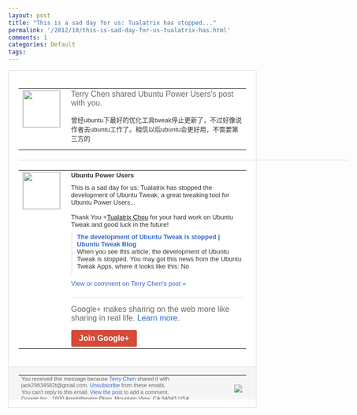 ```yaml
---
layout: post
title: "This is a sad day for us: Tualatrix has stopped..."
permalink: '/2012/10/this-is-sad-day-for-us-tualatrix-has.html'
comments: 1
categories: Default
tags: 
---
```

<div style="border:solid 1px #dfdfdf;color:#686868;font:13px Arial"><div style="background-color:#fff;padding:20px;"><table cellpadding="0" cellspacing="0"><tr><td style="padding-right:15px;vertical-align:top"><a href="https://plus.google.com/_/notifications/emlink?emrecipient=110200756825219614165&amp;emid=CLDYs5T4jLMCFS2jtAodgWIAAA&amp;path=%2F108643996575278738906&amp;dt=1350644850820&amp;uob=8"><img height="75" src="https://lh3.googleusercontent.com/-KKRGTyJ5Bl0/AAAAAAAAAAI/AAAAAAAAEEY/jllxqER5dCk/s75-c-k-a/photo.jpg" style="border:solid 1px #cccccc;" width="75"/></a></td><td style="width:578px;color:#333;font:13px Arial;vertical-align:top"><div style="color:#686868;font:16px Arial;padding-bottom:15px">Terry Chen shared Ubuntu Power Users's post with you.</div><div style="padding-bottom:10px">曾经ubuntu下最好的优化工具twea<wbr/>k停止更新了，不过好像说作者去ubunt<wbr/>u工作了。相信以后ubuntu会更好用，<wbr/>不需要第三方的</div></td></tr></table><div style="margin:20px 0;border-bottom:solid 1px #dfdfdf;width:670px"></div><table cellpadding="0" cellspacing="0"><tr><td style="padding-right:15px;vertical-align:top"><a href="https://plus.google.com/_/notifications/emlink?emrecipient=110200756825219614165&amp;emid=CLDYs5T4jLMCFS2jtAodgWIAAA&amp;path=%2F104372691875730904642&amp;dt=1350644850820&amp;uob=8"><img height="75" src="https://lh3.googleusercontent.com/-AUYP8OyqRzg/AAAAAAAAAAI/AAAAAAAAABA/aMkWfv0LeH8/s75-c-k-a/photo.jpg" style="border:solid 1px #cccccc;" width="75"/></a></td><td style="width:578px;color:#333;font:13px Arial;vertical-align:top"><div style="font-weight:bold;padding-bottom:10px">Ubuntu Power Users</div><div style="padding-bottom:10px">This is a sad day for us: Tualatrix has stopped the development of Ubuntu Tweak, a great tweaking tool for Ubuntu Power Users...<br/><br/>Thank You <span class="proflinkWrapper"><span class="proflinkPrefix">+</span><a class="proflink" href="https://plus.google.com/106732295056818863536" oid="106732295056818863536">Tualatrix Chou</a></span>&nbsp;for your hard work on Ubuntu Tweak and good luck in the future!</div><div style="margin-bottom:10px;padding-left:10px; border-left:2px solid #EAEAEA"><span style="margin-right:5px"><a href="http://blog.ubuntu-tweak.com/2012/10/19/the-development-of-ubuntu-tweak-is-stopped.html" style="color:#3366CC;text-decoration:none"><span style="font-weight:bold">The development of Ubuntu Tweak is stopped | Ubuntu Tweak Blog</span></a><div style="padding-bottom:10px">When you see this article, the development of Ubuntu Tweak is stopped. You may got this news from the Ubuntu Tweak Apps, where it looks like this: No</div></span></div><a href="https://plus.google.com/_/notifications/emlink?emrecipient=110200756825219614165&amp;emid=CLDYs5T4jLMCFS2jtAodgWIAAA&amp;path=%2F108643996575278738906%2Fposts%2F4Qkasn4ZYge%3Fgpinv%3DAMIXal_2u3gWG8fU8Hz0GVx3LaJKrvNAoSHvGFo-C4X05TgP1uad701x71YIfaBDcTIajLdxgG9Wl0-6QD4sLgByM-vOKMJz5-qm9qvVK30LHpEpZgnbVWM&amp;dt=1350644850820&amp;uob=8" style="color:#3366CC;text-decoration:none">View or comment on Terry Chen's post »</a><div style="margin-top:20px;border-top:solid 1px #dfdfdf"><div style="padding:15px 0;color:#686868;font:16px Arial">Google+ makes sharing on the web more like sharing in real life. <a href="http://www.google.com/+/learnmore/" style="color:#3366CC;text-decoration:none">Learn more</a>.</div><a href="https://plus.google.com/_/notifications/emlink?emrecipient=110200756825219614165&amp;emid=CLDYs5T4jLMCFS2jtAodgWIAAA&amp;path=%2F%3Fgpinv%3DAMIXal_2u3gWG8fU8Hz0GVx3LaJKrvNAoSHvGFo-C4X05TgP1uad701x71YIfaBDcTIajLdxgG9Wl0-6QD4sLgByM-vOKMJz5-qm9qvVK30LHpEpZgnbVWM&amp;dt=1350644850820&amp;uob=8" style="display:inline-block;padding:7px 15px;background-color:#d44b38; color:#fff;font-size:16px; font-weight:bold;border-radius:2px;-webkit-border-radius:2px; -moz-border-radius:2px;border:solid 1px #c43b28; white-space:nowrap;text-decoration:none">Join Google+</a></div></td></tr></table></div><div style="border-top:solid 1px #dfdfdf;padding:0 20px; background-color:#f5f5f5"><table cellpadding="0" cellspacing="0" style="height:50px"><tbody><tr><td style="vertical-align:middle;width:100%; color:#636363;font:11px Arial; line-height:120%">You received this message because <a href="https://plus.google.com/_/notifications/emlink?emrecipient=110200756825219614165&amp;emid=CLDYs5T4jLMCFS2jtAodgWIAAA&amp;path=%2F108643996575278738906%3Fgpinv%3DAMIXal_2u3gWG8fU8Hz0GVx3LaJKrvNAoSHvGFo-C4X05TgP1uad701x71YIfaBDcTIajLdxgG9Wl0-6QD4sLgByM-vOKMJz5-qm9qvVK30LHpEpZgnbVWM&amp;dt=1350644850820&amp;uob=8" style="color:#3366CC;text-decoration:none">Terry Chen</a> shared it with jack29834582t@gmail.com. <a href="https://plus.google.com/_/notifications/emlink?emrecipient=110200756825219614165&amp;emid=CLDYs5T4jLMCFS2jtAodgWIAAA&amp;path=%2F_%2Fnonplus%2Femailsettings%3Fgpinv%3DAMIXal_2u3gWG8fU8Hz0GVx3LaJKrvNAoSHvGFo-C4X05TgP1uad701x71YIfaBDcTIajLdxgG9Wl0-6QD4sLgByM-vOKMJz5-qm9qvVK30LHpEpZgnbVWM%26est%3DADH5u8Upt5s2EnHopKpJ12KxMFY8l97FyYcgsgtaW3jfz7ZoADtE4aLdKmY-nASDAKbeuAdDii8H2RSE3LnLBbaCXmsqK3NPgiVVAQil2AjOtPZVUEphlAVeuLNVAk2ucBf5dIB84AmcPR5iyBBe-Vj4nP7H13t7vA&amp;dt=1350644850820&amp;uob=8" style="color:#3366CC;text-decoration:none">Unsubscribe</a> from these emails.<br/>You can't reply to this email. <a href="https://plus.google.com/_/notifications/emlink?emrecipient=110200756825219614165&amp;emid=CLDYs5T4jLMCFS2jtAodgWIAAA&amp;path=%2F108643996575278738906%2Fposts%2F4Qkasn4ZYge%3Fgpinv%3DAMIXal_2u3gWG8fU8Hz0GVx3LaJKrvNAoSHvGFo-C4X05TgP1uad701x71YIfaBDcTIajLdxgG9Wl0-6QD4sLgByM-vOKMJz5-qm9qvVK30LHpEpZgnbVWM&amp;dt=1350644850820&amp;uob=8" style="color:#3366CC;text-decoration:none">View the post</a> to add a comment.<br/>Google Inc., 1600 Amphitheatre Pkwy, Mountain View, CA 94043 USA<br/></td><td><img src="https://ssl.gstatic.com/s2/oz/images/notifications/logo/google-plus-6617a72bb36cc548861652780c9e6ff1.png"/></td></tr></tbody></table></div></div>